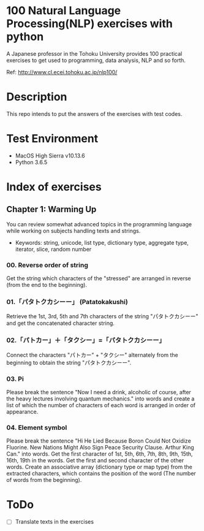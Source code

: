 100 Natural Language Processing(NLP) exercises with python
====

A Japanese professor in the Tohoku University provides 100 practical exercises to get used to programming, data analysis, NLP and so forth.

Ref: http://www.cl.ecei.tohoku.ac.jp/nlp100/

# Description
This repo intends to put the answers of the exercises with test codes.

# Test Environment
- MacOS High Sierra v10.13.6
- Python 3.6.5

# Index of exercises
## Chapter 1: Warming Up
You can review somewhat advanced topics in the programming language while working on subjects handling texts and strings.

- Keywords: string, unicode, list type, dictionary type, aggregate type, iterator, slice, random number

### 00. Reverse order of string
Get the string which characters of the "stressed" are arranged in reverse (from the end to the beginning).

### 01.「パタトクカシーー」 (Patatokakushi)
Retrieve the 1st, 3rd, 5th and 7th characters of the string "パタトクカシーー" and get the concatenated character string.

### 02.「パトカー」＋「タクシー」=「パタトクカシーー」
Connect the characters "パトカー" + "タクシー" alternately from the beginning to obtain the string "パタトクカシーー".

### 03. Pi
Please break the sentence "Now I need a drink, alcoholic of course, after the heavy lectures involving quantum mechanics." into words and create a list of which the number of characters of each word is arranged in order of appearance.

### 04. Element symbol
Please break the sentence "Hi He Lied Because Boron Could Not Oxidize Fluorine. New Nations Might Also Sign Peace Security Clause. Arthur King Can." into words. Get the first character of 1st, 5th, 6th, 7th, 8th, 9th, 15th, 16th, 19th in the words. Get the first and second character of the other words. Create an associative array (dictionary type or map type) from the extracted characters, which contains the position of the word (The number of words from the beginning).

# ToDo
- [ ] Translate texts in the exercises
